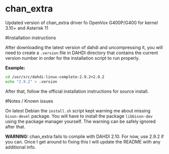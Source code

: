 chan_extra
==========

Updated version of chan_extra driver fo OpenVox G400P/G400 for kernel 3.10+ and Asterisk 11

#Installation instructions

After downloading the latest version of dahdi and uncompressing it, you will need to create a `.version` file in DAHDI directory that contains the current version number in order for the installation script to run properly.

**Example:**

```bash
cd /usr/src/dahdi-linux-complete-2.9.2+2.9.2
echo "2.9.2" > .version
```

After that, follow the official installation instructions for source install.

#Notes / Known issues

On latest Debian the `install.sh` script kept warning me about missing `bison-devel` package. You will have to install the package `libbison-dev` using the package manager yourself. The warning can be safely ignored after that.

**WARNING:** chan_extra fails to compile with DAHDI 2.10. For now, use 2.9.2 if you can. Once I get around to fixing this I will update the README with any additional info.
